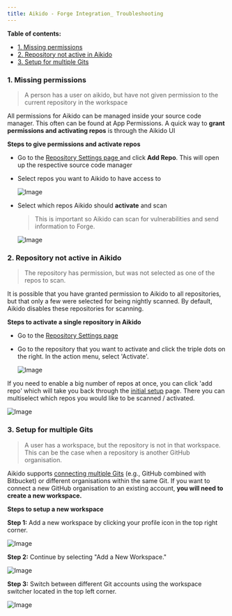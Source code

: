 ```yaml
---
title: Aikido - Forge Integration_ Troubleshooting
---
```


**Table of contents:**
  - [1. Missing permissions](#1-missing-permissions)
  - [2. Repository not active in Aikido](#2-repository-not-active-in-aikido)
  - [3. Setup for multiple Gits](#3-setup-for-multiple-gits)



### 1. Missing permissions

> A person has a user on aikido, but have not given permission to the current repository in the workspace

All permissions for Aikido can be managed inside your source code manager. This often can be found at App Permissions. A quick way to **grant permissions and activating repos** is through the Aikido UI

**Steps to give permissions and activate repos**

- Go to the [Repository Settings page ](https://app.aikido.dev/settings/integrations/repositories)and click **Add Repo**. This will open up the respective source code manager
- Select repos you want to Aikido to have access to

  ![Image](https://ucarecdn.com/c60a1b0d-3f9c-41ff-b65c-c27c907979e4/)

- Select which repos Aikido should **activate** and scan

  > This is important so Aikido can scan for vulnerabilities and send information to Forge.

  ![Image](https://ucarecdn.com/0231037c-bf20-4269-8702-88cca5d15856/)

### 2. Repository not active in Aikido

> The repository has permission, but was not selected as one of the repos to scan.

It is possible that you have granted permission to Aikido to all repositories, but that only a few were selected for being nightly scanned. By default, Aikido disables these repositories for scanning.

**Steps to activate a single repository in Aikido**

- Go to the [Repository Settings page](https://app.aikido.dev/settings/integrations/repositories)
- Go to the repository that you want to activate and click the triple dots on the right. In the action menu, select  'Activate'.

  ![Image](https://ucarecdn.com/443198a2-31e5-4cd8-a788-2430d4fa5e4f/)

If you need to enable a big number of repos at once, you can click 'add repo' which will take you back through the [initial setup](https://app.aikido.dev/onboarding/github/connect-repositories) page. There you can multiselect which repos you would like to be scanned / activated.

![Image](https://ucarecdn.com/5fdc0e3b-3ab0-47d3-a86f-09beca7245f6/)

### 3. Setup for multiple Gits

> A user has a workspace, but the repository is not in that workspace. This can be the case when a repository is another GitHub organisation.

Aikido supports [connecting multiple Gits](https://help.aikido.dev/doc/account-setup-with-multiple-gits/docQQDljtNwO) (e.g., GitHub combined with Bitbucket) or different organisations within the same Git. If you want to connect a new GitHub organisation to an existing account, **you will need to create a new workspace.**

**Steps to setup a new workspace**

**Step 1:** Add a new workspace by clicking your profile icon in the top right corner.

![Image](https://ucarecdn.com/8622f892-c25d-4192-9d4b-1718d6d954f5/)

**Step 2:** Continue by selecting "Add a New Workspace." 

![Image](https://ucarecdn.com/520e5e25-cbcf-4056-8b41-0a092ce3df96/)

**Step 3:** Switch between different Git accounts using the workspace switcher located in the top left corner.

![Image](https://ucarecdn.com/7e3091ac-77d5-46b6-8712-4568446b068e/)